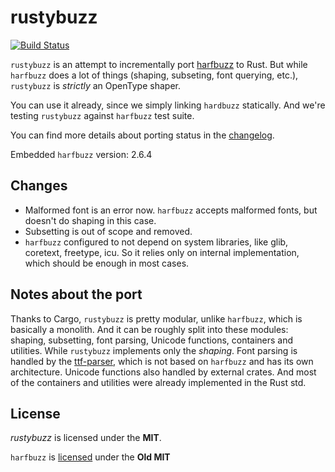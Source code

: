 # rustybuzz
[![Build Status](https://travis-ci.org/RazrFalcon/rustybuzz.svg?branch=master)](https://travis-ci.org/RazrFalcon/rustybuzz)

`rustybuzz` is an attempt to incrementally port [harfbuzz](https://github.com/harfbuzz/harfbuzz) to Rust.
But while `harfbuzz` does a lot of things (shaping, subseting, font querying, etc.),
`rustybuzz` is *strictly* an OpenType shaper.

You can use it already, since we simply linking `hardbuzz` statically.
And we're testing `rustybuzz` against `harfbuzz` test suite.

You can find more details about porting status in the [changelog](./CHANGELOG.md).

Embedded `harfbuzz` version: 2.6.4

## Changes

- Malformed font is an error now.
  `harfbuzz` accepts malformed fonts, but doesn't do shaping in this case.
- Subsetting is out of scope and removed.
- `harfbuzz` configured to not depend on system libraries, like glib, coretext, freetype, icu.
  So it relies only on internal implementation, which should be enough in most cases.

## Notes about the port

Thanks to Cargo, `rustybuzz` is pretty modular, unlike `harfbuzz`, which is basically a monolith.
And it can be roughly split into these modules: shaping, subsetting, font parsing, Unicode functions,
containers and utilities.
While `rustybuzz` implements only the *shaping*. Font parsing is handled by the
[ttf-parser](https://github.com/RazrFalcon/ttf-parser), which is not based on `harfbuzz` and
has its own architecture. Unicode functions also handled by external crates.
And most of the containers and utilities were already implemented in the Rust std.

## License

*rustybuzz* is licensed under the **MIT**.

`harfbuzz` is [licensed](https://github.com/harfbuzz/harfbuzz/blob/master/COPYING) under the **Old MIT**
